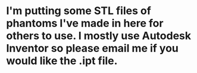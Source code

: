 # I'm putting some STL files of phantoms I've made in here for others to use. I mostly use Autodesk Inventor so please email me if you would like the .ipt file.

